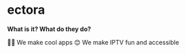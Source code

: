 # ectora

**What is it? What do they do?**

🙋‍♀️ We make cool apps
😊 We make IPTV fun and accessible
